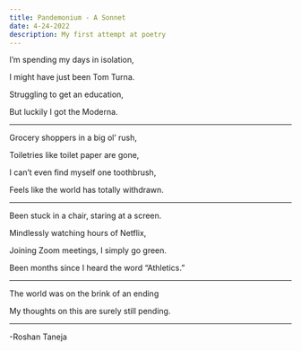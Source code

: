 ```yaml
---
title: Pandemonium - A Sonnet
date: 4-24-2022
description: My first attempt at poetry
---
```

I’m spending my days in isolation,

I might have just been Tom Turna.

Struggling to get an education,

But luckily I got the Moderna.

---

Grocery shoppers in a big ol’ rush,

Toiletries like toilet paper are gone,

I can’t even find myself one toothbrush,

Feels like the world has totally withdrawn.

---

Been stuck in a chair, staring at a screen.

Mindlessly watching hours of Netflix,

Joining Zoom meetings, I simply go green.

Been months since I heard the word “Athletics.”

---

The world was on the brink of an ending

My thoughts on this are surely still pending.

---

-Roshan Taneja